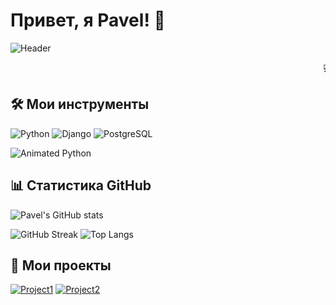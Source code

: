 # Привет, я Pavel! 👋

![Header](https://media.giphy.com/media/3o7aD2saalBwwftBIY/giphy.gif)

<marquee behavior="scroll" direction="left">💻 Python, Django, Веб-разработка и Автоматизация процессов!</marquee>

## 🛠 Мои инструменты
![Python](https://img.shields.io/badge/Python-3776AB?style=for-the-badge&logo=python&logoColor=white)
![Django](https://img.shields.io/badge/Django-092E20?style=for-the-badge&logo=django&logoColor=white)
![PostgreSQL](https://img.shields.io/badge/PostgreSQL-316192?style=for-the-badge&logo=postgresql&logoColor=white)

![Animated Python](https://media.giphy.com/media/3oEjI6SIIHBdRxXI40/giphy.gif)

## 📊 Статистика GitHub
![Pavel's GitHub stats](https://github-readme-stats.vercel.app/api?username=YourUsername&show_icons=true&theme=radical&count_private=true&hide=prs&title_color=ff69b4&icon_color=00ffff&text_color=ffffff&bg_color=0d1117)

![GitHub Streak](https://github-readme-streak-stats.herokuapp.com/?user=YourUsername&theme=radical)
![Top Langs](https://github-readme-stats.vercel.app/api/top-langs/?username=YourUsername&layout=compact&theme=radical)

## 📁 Мои проекты
[![Project1](https://github-readme-stats.vercel.app/api/pin/?username=YourUsername&repo=Project1&theme=radical)](https://github.com/YourUsername/Project1)
[![Project2](https://github-readme-stats.vercel.app/api/pin/?username=YourUsername&repo=Project2&theme=radical)](https://github.com/YourUsername/Project2)
